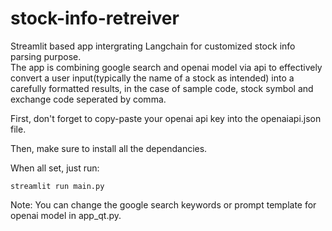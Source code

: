 # stock-info-retreiver
Streamlit based app intergrating Langchain for customized stock info parsing purpose.<br>
The app is combining google search and openai model via api to effectively convert a user input(typically the name of a stock as intended) into a carefully formatted results, in the case of sample code, stock symbol and exchange code seperated by comma.<br>

First, don't forget to copy-paste your openai api key into the openaiapi.json file.<br>

Then, make sure to install all the dependancies.<br>

When all set, just run:<br>

<code>streamlit run main.py</code><br>

Note: You can change the google search keywords or prompt template for openai model in app_qt.py.
